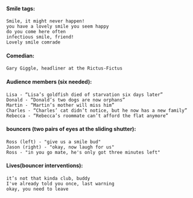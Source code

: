 
#### Smile tags:
    Smile, it might never happen!
    you have a lovely smile you seem happy 
    do you come here often
    infectious smile, friend!
    Lovely smile comrade

#### Comedian:
    Gary Giggle, headliner at the Rictus-Fictus 

#### Audience members (six needed):
    Lisa - “Lisa’s goldfish died of starvation six days later”
    Donald - “Donald’s two dogs are now orphans”
    Martin - “Martin’s mother will miss him”
    Charles - “Charles’ cat didn’t notice, but he now has a new family”
    Rebecca - “Rebecca’s roommate can’t afford the flat anymore”

#### bouncers (two pairs of eyes at the sliding shutter):
    Ross (left) - "give us a smile bud"
    Jason (right) - "okay, now laugh for us"
    Ross - "in you go mate, he's only got three minutes left"

#### Lives(bouncer interventions):
    it’s not that kinda club, buddy
    I've already told you once, last warning
    okay, you need to leave